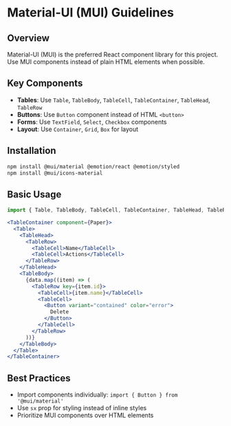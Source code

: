 # Material-UI (MUI) Guidelines

## Overview

Material-UI (MUI) is the preferred React component library for this project. Use MUI components instead of plain HTML elements when possible.

## Key Components

- **Tables**: Use `Table`, `TableBody`, `TableCell`, `TableContainer`, `TableHead`, `TableRow`
- **Buttons**: Use `Button` component instead of HTML `<button>`
- **Forms**: Use `TextField`, `Select`, `Checkbox` components
- **Layout**: Use `Container`, `Grid`, `Box` for layout

## Installation

```bash
npm install @mui/material @emotion/react @emotion/styled
npm install @mui/icons-material
```

## Basic Usage

```jsx
import { Table, TableBody, TableCell, TableContainer, TableHead, TableRow, Paper } from '@mui/material';

<TableContainer component={Paper}>
  <Table>
    <TableHead>
      <TableRow>
        <TableCell>Name</TableCell>
        <TableCell>Actions</TableCell>
      </TableRow>
    </TableHead>
    <TableBody>
      {data.map((item) => (
        <TableRow key={item.id}>
          <TableCell>{item.name}</TableCell>
          <TableCell>
            <Button variant="contained" color="error">
              Delete
            </Button>
          </TableCell>
        </TableRow>
      ))}
    </TableBody>
  </Table>
</TableContainer>
```

## Best Practices

- Import components individually: `import { Button } from '@mui/material'`
- Use `sx` prop for styling instead of inline styles
- Prioritize MUI components over HTML elements